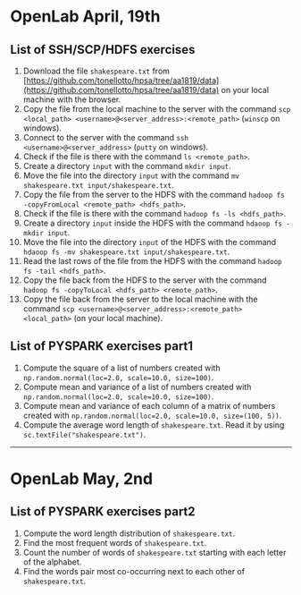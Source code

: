 # OpenLab April, 19th

## List of SSH/SCP/HDFS exercises

1. Download the file ```shakespeare.txt``` from [https://github.com/tonellotto/hpsa/tree/aa1819/data](https://github.com/tonellotto/hpsa/tree/aa1819/data) on your local machine with the browser.
2. Copy the file from the local machine to the server with the command ```scp <local_path> <username>@<server_address>:<remote_path>``` (```winscp``` on windows).
3. Connect to the server with the command ```ssh <username>@<server_address>``` (```putty``` on windows).
4. Check if the file is there with the command ```ls <remote_path>```.
5. Create a directory ```input``` with the command ```mkdir input```.
6. Move the file into the directory ```input``` with the command ```mv shakespeare.txt input/shakespeare.txt```.
7. Copy the file from the server to the HDFS with the command ```hadoop fs -copyFromLocal <remote_path> <hdfs_path>```.
8. Check if the file is there with the command ```hadoop fs -ls <hdfs_path>```.
9. Create a directory ```input``` inside the HDFS with the command ```hdaoop fs -mkdir input```.
10. Move the file into the directory ```input``` of the HDFS with the command ```hdaoop fs -mv shakespeare.txt input/shakespeare.txt```.
9. Read the last rows of the file from the HDFS with the command ```hadoop fs -tail <hdfs_path>```.
10. Copy the file back from the HDFS to the server with the command ```hadoop fs -copyToLocal <hdfs_path> <remote_path>```.
11. Copy the file back from the server to the local machine with the command ```scp <username>@<server_address>:<remote_path> <local_path>``` (on your local machine).

## List of PYSPARK exercises part1
1. Compute the square of a list of numbers created with ```np.random.normal(loc=2.0, scale=10.0, size=100)```.
2. Compute mean and variance of a list of numbers created with ```np.random.normal(loc=2.0, scale=10.0, size=100)```.
3. Compute mean and variance of each column of a matrix of numbers created with ```np.random.normal(loc=2.0, scale=10.0, size=(100, 5))```.
4. Compute the average word length of ```shakespeare.txt```. Read it by using ```sc.textFile("shakespeare.txt")```.

---

# OpenLab May, 2nd

## List of PYSPARK exercises part2
1. Compute the word length distribution of ```shakespeare.txt```.
2. Find the most frequent words of ```shakespeare.txt```.
3. Count the number of words of ```shakespeare.txt``` starting with each letter of the alphabet.
4. Find the words pair most co-occurring next to each other of ```shakespeare.txt```.
